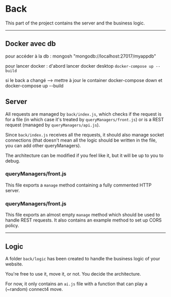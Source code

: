 # Back

This part of the project contains the server and the business logic.

---

## Docker avec db

pour accéder à la db :
mongosh "mongodb://localhost:27017/myappdb"

pour lancer docker :
d'abord lancer docker desktop
`docker-compose up --build`

si le back a changé --> mettre à jour le container
docker-compose down
et
docker-compose up --build

## Server


All requests are managed by `back/index.js`, which checks if the request is for a file 
(in which case it's treated by `queryManagers/front.js`) or is a REST request (managed by `queryManagers/api.js`).

Since `back/index.js` receives all the requests, it should also manage socket connections 
(that doesn't mean all the logic should be written in the file, you can add other queryManagers).

The architecture can be modified if you feel like it, but it will be up to you to debug.

### queryManagers/front.js

This file exports a `manage` method containing a fully commented HTTP server.

### queryManagers/front.js

This file exports an almost empty `manage` method which should be used to handle REST requests.
It also contains an example method to set up CORS policy.

---

## Logic

A folder `back/logic` has been created to handle the business logic of your website.

You're free to use it, move it, or not. You decide the architecture.

For now, it only contains an `ai.js` file with a function that can play a (~random) connect4 move.